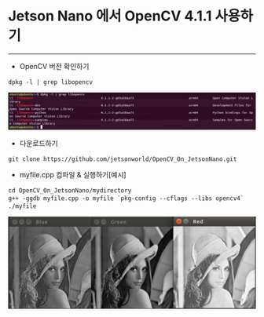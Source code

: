 # Jetson Nano 에서 OpenCV 4.1.1 사용하기
***
* OpenCV 버전 확인하기
```
dpkg -l | grep libopencv
```
![HowToCheckTheVersion_on_OpenCV.png](https://raw.githubusercontent.com/jetsonworld/OpenCV_On_JetsonNano/master/HowToCheckTheVersion_on_OpenCV.png)


* 다운로드하기
```
git clone https://github.com/jetsonworld/OpenCV_On_JetsonNano.git
```

* myfile.cpp 컴파일 & 실행하기[예시]
```
cd OpenCV_On_JetsonNano/mydirectory
g++ -ggdb myfile.cpp -o myfile `pkg-config --cflags --libs opencv4`
./myfile
```

![splitColorChannels.png](https://raw.githubusercontent.com/jetsonworld/OpenCV_On_JetsonNano/master/02_Mat_Class/splitColorChannels.png)
